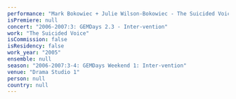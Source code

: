 ```yaml
---
performance: "Mark Bokowiec + Julie Wilson-Bokowiec - The Suicided Voice "
isPremiere: null
concert: "2006-2007:3: GEMDays 2.3 - Inter-vention"
work: "The Suicided Voice"
isCommission: false
isResidency: false
work_year: "2005"
ensemble: null
season: "2006-2007:3-4: GEMDays Weekend 1: Inter-vention"
venue: "Drama Studio 1"
person: null
country: null
---
```


